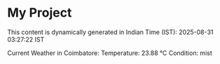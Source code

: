# My Project

This content is dynamically generated in Indian Time (IST): 2025-08-31 03:27:22 IST


Current Weather in Coimbatore:
Temperature: 23.88 °C
Condition: mist
